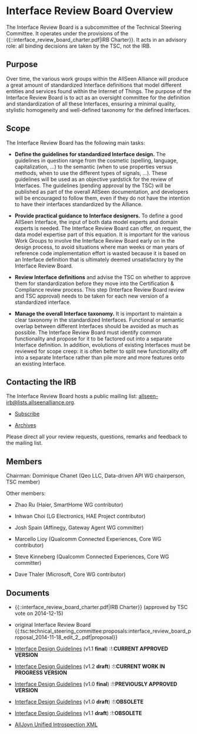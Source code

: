 # Interface Review Board Overview

The Interface Review Board is a subcommittee of the Technical Steering Committee. It operates under the provisions of the {{::interface_review_board_charter.pdf|IRB Charter}}. It acts in an advisory role: all binding decisions are taken by the TSC, not the IRB.

## Purpose

Over time, the various work groups within the AllSeen Alliance will produce a great amount of standardized Interface definitions that model different entities and services found within the Internet of Things. The purpose of the Interface Review Board is to act as an oversight committee for the definition and standardization of all these Interfaces, ensuring a minimal quality, stylistic homogeneity and well-defined taxonomy for the defined Interfaces.

## Scope

The Interface Review Board has the following main tasks:

*  **Define the guidelines for standardized Interface design.** The guidelines in question range from the cosmetic (spelling, language, capitalization, …) to the semantic (when to use properties versus methods, when to use the different types of signals, …). These guidelines will be used as an objective yardstick for the review of Interfaces. The guidelines (pending approval by the TSC) will be published as part of the overall AllSeen documentation, and developers will be encouraged to follow them, even if they do not have the intention to have their interfaces standardized by the Alliance.

*  **Provide practical guidance to Interface designers.** To define a good AllSeen Interface, the input of both data model experts and domain experts is needed. The Interface Review Board can offer, on request, the data model expertise part of this equation. It is important for the various Work Groups to involve the Interface Review Board early on in the design process, to avoid situations where man weeks or man years of reference code implementation effort is wasted because it is based on an Interface definition that is ultimately deemed unsatisfactory by the Interface Review Board.

*  **Review Interface definitions** and advise the TSC on whether to approve them for standardization before they move into the Certification & Compliance review process. This step (Interface Review Board review and TSC approval) needs to be taken for each new version of a standardized interface.

*  **Manage the overall Interface taxonomy.** It is important to maintain a clear taxonomy in the standardized Interfaces. Functional or semantic overlap between different Interfaces should be avoided as much as possible. The Interface Review Board must identify common functionality and propose for it to be factored out into a separate Interface definition. In addition, evolutions of existing Interfaces must be reviewed for scope creep: it is often better to split new functionality off into a separate Interface rather than pile more and more features onto an existing Interface.

## Contacting the IRB

The Interface Review Board hosts a public mailing list: [allseen-irb@lists.allseenalliance.org](allseen-irb@lists.allseenalliance.org).

*  [Subscribe](https///lists.allseenalliance.org/mailman/listinfo/allseen-irb)

*  [Archives](https///lists.allseenalliance.org/pipermail/allseen-irb/)

Please direct all your review requests, questions, remarks and feedback to the mailing list.

## Members

Chairman: Dominique Chanet (Qeo LLC, Data-driven API WG chairperson, TSC member)

Other members:

*  Zhao Ru (Haier, SmartHome WG contributor)

*  Inhwan Choi (LG Electronics, HAE Project contributor)

*  Josh Spain (Affinegy, Gateway Agent WG committer)

*  Marcello Lioy (Qualcomm Connected Experiences, Core WG contributor)

*  Steve Kinneberg (Qualcomm Connected Experiences, Core WG committer)

*  Dave Thaler (Microsoft, Core WG contributor)

## Documents

*  {{::interface_review_board_charter.pdf|IRB Charter}} (approved by TSC vote on 2014-12-15) 

*  original Interface Review Board {{:tsc:technical_steering_committee:proposals:interface_review_board_proposal_2014-11-18_edit_2_.pdf|proposal}}

*  [Interface Design Guidelines](irb/interface_design_guidelines_1.1) (v1.1 **final**) :!:**CURRENT APPROVED VERSION**

*  [Interface Design Guidelines](irb/interface_design_guidelines_draft_1.2) (v1.2 **draft**) :!:**CURRENT WORK IN PROGRESS VERSION**

*  [Interface Design Guidelines](irb/interface_design_guidelines_1.0) (v1.0 **final**) :!:**PREVIOUSLY APPROVED VERSION**

*  [Interface Design Guidelines](irb/interface_design_guidelines) (v1.0 **draft**) :!:**OBSOLETE**

*  [Interface Design Guidelines](irb/interface_design_guidelines_draft_1.1) (v1.1 **draft**) :!:**OBSOLETE**

*  [AllJoyn Unified Introspection XML](irb/xmlv2)
